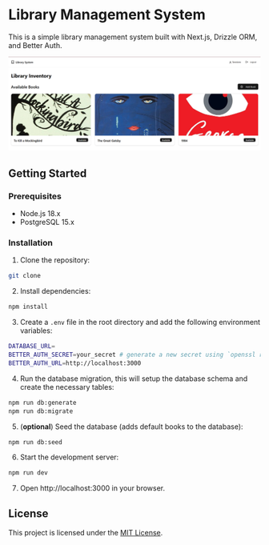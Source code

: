 # Library Management System

This is a simple library management system built with Next.js, Drizzle ORM, and Better Auth.

![Project Image](.github/images/project-image.png)

## Getting Started

### Prerequisites

- Node.js 18.x
- PostgreSQL 15.x

### Installation

1. Clone the repository:

```bash
git clone
```

2. Install dependencies:

```bash
npm install
```

3. Create a `.env` file in the root directory and add the following environment variables:

```bash
DATABASE_URL=
BETTER_AUTH_SECRET=your_secret # generate a new secret using `openssl rand -hex 32`
BETTER_AUTH_URL=http://localhost:3000
```

4. Run the database migration, this will setup the database schema and create the necessary tables:

```bash
npm run db:generate
npm run db:migrate
```

5. (**optional**) Seed the database (adds default books to the database): 

```bash
npm run db:seed
```

6. Start the development server:

```bash
npm run dev
```

7. Open http://localhost:3000 in your browser.

## License

This project is licensed under the [MIT License](LICENSE).